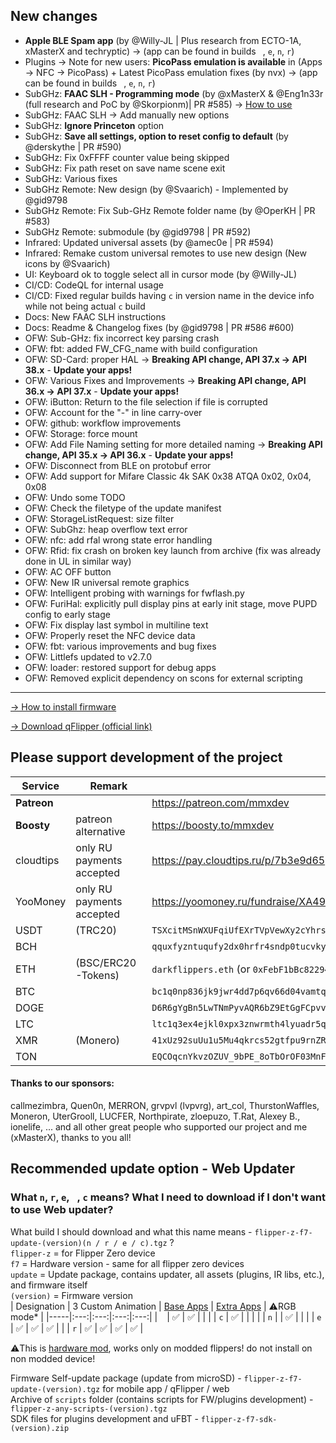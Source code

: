 ## New changes
* **Apple BLE Spam app** (by @Willy-JL | Plus research from ECTO-1A, xMasterX and techryptic) -> (app can be found in builds ` `, `e`, `n`, `r`)
* Plugins -> Note for new users: **PicoPass emulation is available** in (Apps -> NFC -> PicoPass) + Latest PicoPass emulation fixes (by nvx) -> (app can be found in builds ` `, `e`, `n`, `r`)
* SubGHz: **FAAC SLH - Programming mode** (by @xMasterX & @Eng1n33r (full research and PoC by @Skorpionm)| PR #585) -> [How to use](https://github.com/DarkFlippers/unleashed-firmware/blob/dev/documentation/SubGHzRemoteProg.md)
* SubGHz: FAAC SLH -> Add manually new options
* SubGHz: **Ignore Princeton** option
* SubGHz: **Save all settings, option to reset config to default** (by @derskythe | PR #590)
* SubGHz: Fix 0xFFFF counter value being skipped
* SubGHz: Fix path reset on save name scene exit
* SubGHz: Various fixes
* SubGHz Remote: New design (by @Svaarich) - Implemented by @gid9798
* SubGHz Remote: Fix Sub-GHz Remote folder name (by @OperKH | PR #583)
* SubGHz Remote: submodule (by @gid9798 | PR #592)
* Infrared: Updated universal assets (by @amec0e | PR #594)
* Infrared: Remake custom universal remotes to use new design (New icons by @Svaarich)
* UI: Keyboard ok to toggle select all in cursor mode (by @Willy-JL)
* CI/CD: CodeQL for internal usage
* CI/CD: Fixed regular builds having `c` in version name in the device info while not being actual `c` build
* Docs: New FAAC SLH instructions
* Docs: Readme & Changelog fixes (by @gid9798 | PR #586 #600)
* OFW: Sub-GHz: fix incorrect key parsing crash
* OFW: fbt: added FW_CFG_name with build configuration
* OFW: SD-Card: proper HAL -> **Breaking API change, API 37.x -> API 38.x** - **Update your apps!**
* OFW: Various Fixes and Improvements -> **Breaking API change, API 36.x -> API 37.x** - **Update your apps!**
* OFW: iButton: Return to the file selection if file is corrupted
* OFW: Account for the "-" in line carry-over
* OFW: github: workflow improvements
* OFW: Storage: force mount
* OFW: Add File Naming setting for more detailed naming -> **Breaking API change, API 35.x -> API 36.x** - **Update your apps!**
* OFW: Disconnect from BLE on protobuf error
* OFW: Add support for Mifare Classic 4k SAK 0x38 ATQA 0x02, 0x04, 0x08
* OFW: Undo some TODO
* OFW: Check the filetype of the update manifest
* OFW: StorageListRequest: size filter 
* OFW: SubGhz: heap overflow text error 
* OFW: nfc: add rfal wrong state error handling
* OFW: Rfid: fix crash on broken key launch from archive (fix was already done in UL in similar way)
* OFW: AC OFF button
* OFW: New IR universal remote graphics
* OFW: Intelligent probing with warnings for fwflash.py
* OFW: FuriHal: explicitly pull display pins at early init stage, move PUPD config to early stage 
* OFW: Fix display last symbol in multiline text
* OFW: Properly reset the NFC device data
* OFW: fbt: various improvements and bug fixes
* OFW: Littlefs updated to v2.7.0
* OFW: loader: restored support for debug apps
* OFW: Removed explicit dependency on scons for external scripting

----

[-> How to install firmware](https://github.com/DarkFlippers/unleashed-firmware/blob/dev/documentation/HowToInstall.md)

[-> Download qFlipper (official link)](https://flipperzero.one/update)

## Please support development of the project
|Service|Remark|Link/Wallet|
|-|-|-|
|**Patreon**||https://patreon.com/mmxdev|
|**Boosty**|patreon alternative|https://boosty.to/mmxdev|
|cloudtips|only RU payments accepted|https://pay.cloudtips.ru/p/7b3e9d65|
|YooMoney|only RU payments accepted|https://yoomoney.ru/fundraise/XA49mgQLPA0.221209|
|USDT|(TRC20)|`TSXcitMSnWXUFqiUfEXrTVpVewXy2cYhrs`|
|BCH||`qquxfyzntuqufy2dx0hrfr4sndp0tucvky4sw8qyu3`|
|ETH|(BSC/ERC20-Tokens)|`darkflippers.eth` (or `0xFebF1bBc8229418FF2408C07AF6Afa49152fEc6a`)|
|BTC||`bc1q0np836jk9jwr4dd7p6qv66d04vamtqkxrecck9`|
|DOGE||`D6R6gYgBn5LwTNmPyvAQR6bZ9EtGgFCpvv`|
|LTC||`ltc1q3ex4ejkl0xpx3znwrmth4lyuadr5qgv8tmq8z9`|
|XMR|(Monero)| `41xUz92suUu1u5Mu4qkrcs52gtfpu9rnZRdBpCJ244KRHf6xXSvVFevdf2cnjS7RAeYr5hn9MsEfxKoFDRSctFjG5fv1Mhn`|
|TON||`EQCOqcnYkvzOZUV_9bPE_8oTbOrOF03MnF-VcJyjisTZmpGf`|

#### Thanks to our sponsors:
callmezimbra, Quen0n, MERRON, grvpvl (lvpvrg), art_col, ThurstonWaffles, Moneron, UterGrooll, LUCFER, Northpirate, zloepuzo, T.Rat, Alexey B., ionelife, ...
and all other great people who supported our project and me (xMasterX), thanks to you all!


## **Recommended update option - Web Updater**

### What `n`, `r`, `e`, ` `, `c` means? What I need to download if I don't want to use Web updater?
What build I should download and what this name means - `flipper-z-f7-update-(version)(n / r / e / c).tgz` ? <br>
`flipper-z` = for Flipper Zero device<br>
`f7` = Hardware version - same for all flipper zero devices<br>
`update` = Update package, contains updater, all assets (plugins, IR libs, etc.), and firmware itself<br>
`(version)` = Firmware version<br>
| Designation | 3 Custom Animation | [Base Apps](https://github.com/xMasterX/all-the-plugins#default-pack) | [Extra Apps](https://github.com/xMasterX/all-the-plugins#extra-pack) | ⚠️RGB mode* |
|-----|:---:|:---:|:---:|:---:|
| ` ` | ✅ | ✅ |  |  |
| `c` | ✅ |  |  |  |
| `n` |  | ✅ |  |  |
| `e` | ✅ | ✅ | ✅ |  |
| `r` | ✅ | ✅ | ✅ | ✅ |

⚠️This is [hardware mod](https://github.com/quen0n/flipperzero-firmware-rgb#readme), works only on modded flippers! do not install on non modded device!

Firmware Self-update package (update from microSD) - `flipper-z-f7-update-(version).tgz` for mobile app / qFlipper / web<br>
Archive of `scripts` folder (contains scripts for FW/plugins development) - `flipper-z-any-scripts-(version).tgz`<br>
SDK files for plugins development and uFBT - `flipper-z-f7-sdk-(version).zip`



